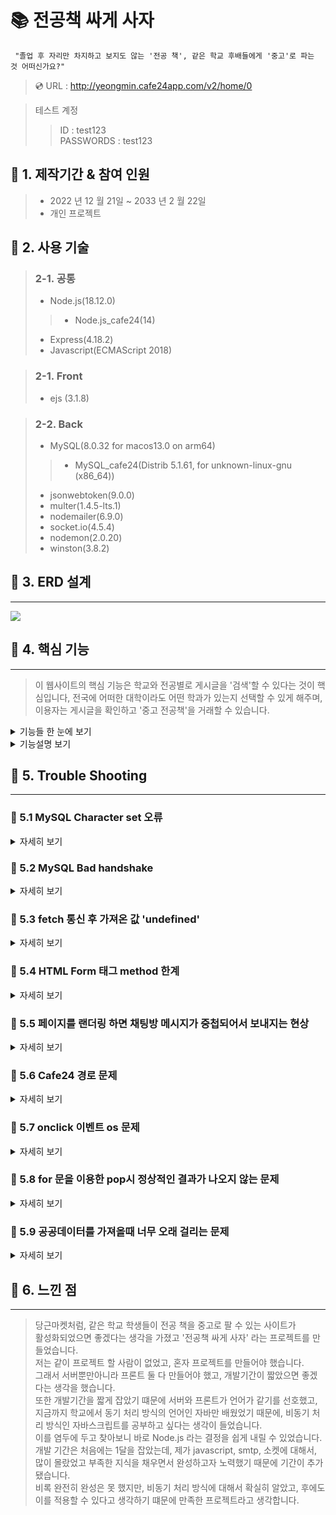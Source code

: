  # :books: 전공책 싸게 사자 

     "졸업 후 자리만 차지하고 보지도 않는 '전공 책', 같은 학교 후배들에게 '중고'로 파는 것 어떠신가요?"

> :cd: URL : http://yeongmin.cafe24app.com/v2/home/0

> 테스트 계정
>>ID : test123 <br>
>>PASSWORDS : test123
 
## :bookmark: 1. 제작기간 & 참여 인원
>- 2022 년 12 월 21일 ~ 2033 년 2 월 22일
>- 개인 프로젝트

## :bookmark: 2. 사용 기술

>### 2-1. 공통
>- Node.js(18.12.0)
>>- Node.js_cafe24(14)
>- Express(4.18.2)
>- Javascript(ECMAScript 2018)

>### 2-1. Front
>- ejs (3.1.8)

>### 2-2. Back
>- MySQL(8.0.32 for macos13.0 on arm64)
>>- MySQL_cafe24(Distrib 5.1.61, for unknown-linux-gnu (x86_64))
>- jsonwebtoken(9.0.0)
>- multer(1.4.5-lts.1)
>- nodemailer(6.9.0)
>- socket.io(4.5.4)
>- nodemon(2.0.20)
>- winston(3.8.2)

## :bookmark: 3. ERD 설계
---
<img src="https://user-images.githubusercontent.com/73753121/220611258-4cc63f5d-ee76-4306-89d5-07123fc17f0c.png">

## :bookmark: 4. 핵심 기능
---

> 이 웹사이트의 핵심 기능은 학교와 전공별로 게시글을 '검색'할 수 있다는 것이 핵심입니다,   전국에  어떠한 대학이라도 어떤 학과가 있는지 선택할 수 있게 해주며,
이용자는 게시글을 확인하고 '중고 전공책'을 거래할 수 있습니다.
<details>
<summary>기능들 한 눈에 보기</summary>

> :pushpin: 검색
>>- 공공데이터(한국대학교육협의회_대학알리미 대학별 학과정보) 활용

> :pushpin: 회원가입
>>- 이메일 인증
>>- 닉네임 중복 확인

> :pushpin: 로그인
>>- 토큰 발급
>>- 단방향 암호화

> :pushpin: 게시물
>>- 작성
>>- 수정
>>- 삭제
>>- 상태
>>>1. 판매
>>>2. 예약중
>>>3. 판매완료

> :pushpin: 마이페이지
>>- 프로필 수정
>>- 소개글 수정

> :pushpin: 댓글
>>- 작성
>>- 삭제

> :pushpin: 채팅 (미완성)

</details>

<details>
<summary>기능설명 보기</summary>

### :pushpin: 4.1 전체 흐름
<img src="https://user-images.githubusercontent.com/73753121/220662399-039f30e4-dbe6-409e-88aa-f43a41a6e2dd.png">

### :pushpin: 4.2 학과 정보 요청 
[:flashlight: 처리함수 코드확인](https://github.com/yeongmin7870/board/blob/49a91f5223f271b3e5e49c82aad1ebc63725d7a8/myapp/controller/UniversityController.js#L5)
[:flashlight: 공공데이터 요청 함수 코드확인](https://github.com/yeongmin7870/board/blob/97b3ccc933757612476406029a3afc708c4d6401/myapp/models/university.js#L4)

> 공공데이터 api를 요청할 때 async, await 문법을 사용해서 동기 처리 방식을 사용했습니다.
> 사용자가 대학명을 입력하고 '학과'를 요청할 때, 서버는 공공데이터 사이트 api를 요청합니다.
> 먼저 현재 데이터 총수를 가져오고 (데이터 총수/7300) 값을 올림 한 값으로
> 즉, 총페이지수만큼 api를 요청합니다,
> 그리고 가져온 데이터를 전처리하면서 배열에 모두 담아 응답합니다.

### :pushpin: 4.3 이메일 인증 요청

[:flashlight: 이메일 인증 함수 코드확인](https://github.com/yeongmin7870/board/blob/97b3ccc933757612476406029a3afc708c4d6401/myapp/controller/UserController.js#L124)
[:flashlight: SMTP 서버에 요청 코드확인](https://github.com/yeongmin7870/board/blob/97b3ccc933757612476406029a3afc708c4d6401/myapp/modules/mail.js#L6)

> 이메일을 요청받으면 승인코드 랜덤 6자리를 만들고
> Gmail SMTP 전송 수단을 이용해서 이용자에게 메일을 전송합니다.

### :pushpin: 4.4 유저 비밀번호 저장방식

[:flashlight: 암호화를 사용한 회원가입 함수 코드확인](https://github.com/yeongmin7870/board/blob/97b3ccc933757612476406029a3afc708c4d6401/myapp/controller/UserController.js#L87)
[:flashlight: 암호화 방식 코드확인](https://github.com/yeongmin7870/board/blob/97b3ccc933757612476406029a3afc708c4d6401/myapp/modules/crypto.js#L16)

> 기존 비밀번호 문자열에 새로운 문자열을 붙여
> sha512 알고리즘으로, 9921번 리터럴하고 64길이를 만들어
> 데이터베이스에 저장했습니다.

### :pushpin: 4.4 이미지 업로드 기능

[:flashlight: multer 코드 보기](https://github.com/yeongmin7870/board/blob/d0546a73ea2c7081dafdb26c028d823448c76af0/myapp/middlewares/multer.js#L4)

> 서버에 이미지를 업로드할 때 multer 모듈을
> 사용했습니다.

### :pushpin: 4.5 새로고침 없이 부드러운 댓글 작성

[:flashlight: 댓글 작성 코드 보기](https://github.com/yeongmin7870/board/blob/94f68de63e0c11095071b4be1ca2776e4761ecb0/myapp/public/javascripts/board.js#L122)

> 새로고침 없이 부드럽게 댓글 작성을 구현하고 싶었습니다.<br>
> async fetch 문법을 통해서 데이터를 가져오고,
> 요소를 추가해줌으로써 부드럽게 만들었습니다.

### :pushpin: 4.6 조합 가능한 검색 기능

[:flashlight: 검색기능 코드 보기](https://github.com/yeongmin7870/board/blob/2b69a349245d8ce5e52aa4358524e33c9d11ab2f/myapp/modules/home_search.js#L67)

> 학교명, 학과, 제목, 종류, 닉네임을 자유롭게 조합해서 검색할 수 있습니다.

### :pushpin: 4.6 페이징 기능

[:flashlight: 페이징 처리 controller 함수 코드 보기](https://github.com/yeongmin7870/board/blob/94f68de63e0c11095071b4be1ca2776e4761ecb0/myapp/controller/BoardController.js#L46)
[:flashlight: 페이징 처리 함수 코드 보기](https://github.com/yeongmin7870/board/blob/94f68de63e0c11095071b4be1ca2776e4761ecb0/myapp/modules/page.js#L14)

> 페이지당 선택해서 보기 편하게 페이징 처리를 구현했습니다.
> 메인페이지, 댓글, 마이페이지가 같은 함수를 사용할 수 있게 구현했습니다.

</details>

## :bookmark: 5. Trouble Shooting
---

### :pushpin: 5.1 MySQL Character set 오류

<details>
    <summary>자세히 보기</summary>

    ERROR 3780 (HY000): Referencing column 'chat_room_user_id' and referenced column 'user_id' in foreign key constraint 'chat_room_ibfk_1' are incompatible.

> 채팅 방 유저 아이디를 유저아이디와 제약 걸어 foreign key를 설정하려고 했는데, 이러한 에러가 발생했습니다.<br>
> 처음에는 서로 타입이 맞지 않는지 확인하였지만 동일 에러 발생했습니다.<br>
>  https://stackoverflow.com/questions/21526055/mysql-cannot-create-foreign-key-constraint 사이트에서<br>
> character set이 서로 맞지 않으면 오류가 날 수 있다는 것을 발견했고<br>
> 과거 user 테이블을 만들 때 character set을 utf8로 설정했던 것이 기억 났고
> chat_room_user_id 를 uf8 로 설정했더니 해결되었습니다.
</details>

### :pushpin: 5.2 MySQL Bad handshake

<details>
    <summary>자세히 보기</summary>

    ERROR 1043 (08S01): Bad handshake

> local에 있던 DB sql 파일을 cafe24 DB에 import 하려고 했는데 저런 에러가 났습니다.<br>
> 확인해보니 로컬, cafe24 DB가 서로 버전이 달라서, db 접속 자체가 안됐습니다.<br>
> 맥 mysql 버전을 낮추기에는 cafe24 버전이 너무 구버전이라 이후에 다른 개발할 때 다시
> 버전을 올려야 돼서 번거로웠고, putty를 설치해서 접속을 시도했습니다.

    Unknown character set: ‘uft8mb3’

> 접속은 되었지만 sql 파일을 import 할 때 저런에러가 나왔고 찾아보니
> mysql5 버전에서는 uft8mb3가 없었습니다.<br>
> 그래서 utf8로 변경하고 다시 import 시켰더니 정상적으로 작동했습니다.

</details>

### :pushpin: 5.3 fetch 통신 후 가져온 값 'undefined'

<details>
    <summary>자세히 보기</summary>

[:flashlight: json 파싱 코드 보기](https://github.com/yeongmin7870/board/blob/d0546a73ea2c7081dafdb26c028d823448c76af0/myapp/public/javascripts/fetch.js#L20)

    1 fetch('http://example.com/movies.json')
    2 .then((response) => response.json())
    3 .then((data) => console.log(data));

> 2번째 코드만 적고 HTTP 응답 전체를 나타내는 객체만 받으면서, 인증코드를 추출하려고 해, 
> undefined가 나왔습니다.<br>
> JSON 본문 내용을 추출하기 위해서는 응답 본문을 json()으로 파싱해야 했습니다.

</details>

### :pushpin: 5.4 HTML Form 태그 method 한계

<details>
    <summary>자세히 보기</summary>

[:flashlight: method-override 활용 코드 보기](https://github.com/yeongmin7870/board/blob/d0546a73ea2c7081dafdb26c028d823448c76af0/myapp/public/javascripts/board.js#L52)

    npm install method-override

> 저는 서버를 REST API로 설계했습니다.<br>
> 이때, get 이지만 body로 값을 보내줘야 할 때가 있는데,
> HTML Form 태그는 body 값을 보내줄 때는 post로 해야했습니다.<br>
> 또한 delete와 put은 지원하지 않기 때문에, 이를 해결 할 모듈을 찾기
> 시작했고, method-override를 이용해 해결했습니다.

</details>


### :pushpin: 5.5 페이지를 랜더링 하면 채팅방 메시지가 중첩되어서 보내지는 현상
<details>
    <summary>자세히 보기</summary>

[:flashlight: 중첩 메시지 해결 코드 보기](https://github.com/yeongmin7870/board/blob/d0546a73ea2c7081dafdb26c028d823448c76af0/myapp/web.js#L41)

> 채팅메시지를 보내고 나갔다가 다시 들어오거나, 새로고침하고 보내면, 메시지가 
> 중첩되면서 보내지는 문제가 있었습니다.<br>
> 처음에는 채팅방을 떠날 때 소켓연결 끊기를 해주지 않은게 원인 일 거라고 생각했습니다,
> 그래서 서버쪽에

    socket.on('disconnect', () => {});

>클라이언트

    socket.emit('disconnect');

>을 호출했는데 

    socket.js:199 Uncaught Error: "disconnect" is a reserved event name
    at Socket.emit (socket.js:199:19)
    at exitRoom (chatting?room=room1:142:20)
    at HTMLButtonElement.onclick (chatting?room=room1:50:42)

> 이런 문제가 발생했고 socket.io 문서를 찾아보니 disconnect는 소켓 통신이 끊어지기만
> 해도 disconnect 이벤트가 발생한다고 알게되었습니다.<br>
> 그러나 이 에러를 고쳐도 원래 문제였던 채팅 충첩 보내짐은 해결되지 못했습니다.<br>
> 소켓통신을 다시 공부해보니 소켓은 서버와 클라이언트 간에 양방향 통신인데,
> 저는 채팅방 랜더링해주는 URI 안에다가 소켓 통신 코드를 집어넣고 있었습니다.<br>
> 그러니 당연히 채팅방을 랜더링 할 때마다 서버에 소켓 응답 대기 또한 늘어나고 있던 것이였습니다.<br>
> 코드를 서버 web.js(index.js) 파일에다가 넣고, 처음 서버가 시작될 때,
> 소켓통신을 최초 한 번만 시키게 했더니 문제가 해결되었습니다.<br>

</details>

### :pushpin: 5.6 Cafe24 경로 문제

<details>
    <summary>자세히 보기</summary>

[:flashlight: 경로 해결 코드 보기](https://github.com/yeongmin7870/board/blob/d0546a73ea2c7081dafdb26c028d823448c76af0/myapp/middlewares/multer.js#L17)

> 로컬 서버에서는 상대경로를 썼다가 cafe24로 넘어오면서  
> '이미지 업로드' 경로 문제가 생기기 시작했습니다.<br>
> 그래서 path 모듈중에 join() 메소드를 사용했고,
> 같은 폴더에 있을 때는 쉽지만 상위 폴더에서 다른 폴더로
> 가야할 때는 __dirname 변수를 쓰지 못하고 결국엔 
> 경로 로그를 찍어봐야 했습니다.<br>
> 더 좋은 방법이 없을까 고민하다가 같은 모듈에 resovle()
> 라는 메소드도 있었고, 상대경로도 사용할 수 있다는 것을 알고
> 이를 적용하고 해결했습니다.
</details>

### :pushpin: 5.7 onclick 이벤트 os 문제

<details>
    <summary>자세히 보기</summary>

[:flashlight: os 문제 해결 코드 보기](https://github.com/yeongmin7870/board/blob/94f68de63e0c11095071b4be1ca2776e4761ecb0/myapp/public/javascripts/writeboard.js#L128)

>윈도우는 학과 select 에서 option 클릭이 되지 않지만, 
>맥이나 핸드폰은 클릭이 되는 호환성 문제가 있었습니다.<br>
>처음 오류를 접했을때, 크롬이나 서버에서 어떠한 오류도 뜨지 않고 
>구글링을 해봐도 전혀 나오지 않아 당황했습니다.<br>
>디버깅을 해본 결과, 서버 문제는 아니었고 자바스크립트 os호환 문제 같았습니다.<br> 
>html ,css를 바꿔봐도 전혀 문제가 없었고 js 알고리즘이 잘못된건가 싶어서,
>원래는 innerhtml 이였지만 appenchild() 문법으로 변경했지만 해결되지 못했습니다.<br>
>문득 그저 저의 생각일 뿐이지만, "option 태그 자체가 클릭인데 내가 select 태그에다가 클릭이벤트를 달면,
>두 태그의 클릭 이벤트가 충돌이 되는게 아닐까"라는 생각이 들었습니다.<br> 
>그래서 select 태그에다가 클릭 이벤트 대신에 mousedown() 이벤트로 바꿔줬더니 window 에서도 정상적으로 작동했습니다.
</details>

### :pushpin: 5.8 for 문을 이용한 pop시 정상적인 결과가 나오지 않는 문제
<details>
    <summary>자세히 보기</summary>

[:flashlight: pop 해결 코드 보기](https://github.com/yeongmin7870/board/blob/d0546a73ea2c7081dafdb26c028d823448c76af0/myapp/public/javascripts/writeboard.js#L64)

    let ex = []
    for(let i=0; i < ex.length; i++) ex.pop();

>정상적으로는 배열안에 값들이 모두 없어져야 하는데 값들이 남아있는 문제가 생겨 고민하다가,
> pop 할 때 당연히 해당 배열의 길이가 줄어들 것이고
> 그 배열의 길이로 for문을 돌렸으니, 정상적인 결과가 나오지 못했다는 것을 깨달았습니다.<br>
> 다른 변수에 해당 배열을 복제 해주고, 새로운 변수에 길이를 활용해서 해결했습니다.

</details>

### :pushpin: 5.9 공공데이터를 가져올때 너무 오래 걸리는 문제
<details>
    <summary>자세히 보기</summary>

[:flashlight: 오래걸리는 문제 해결 코드 보기](https://github.com/yeongmin7870/board/blob/d0546a73ea2c7081dafdb26c028d823448c76af0/myapp/controller/UniversityController.js#L2)

>공공데이터 api 구조가 페이지, 페이지당 데이터수 값을 url 쿼리로 받고있었고,
>데이터를 나눠 받아서 배열에 저장해준 다음에 보내주는 방식을 선택했습니다.<br>
>그러나 확실히 나눠서 받아오니까 저의 서버 처리가 너무 느렸습니다.<br>
>데이터베이스를 썼으면 나눠서 받는 api 보다는 빨라서 좋았겠지만,
>만약 공공데이터 홈페이지 데이터들을 업데이트 해준다면,
>디비에도 일일이 값을 업데이트 해야하는 번거로움이 있었습니다.<br>
>그래서, 데이터베이스를 쓰지않고 받아오는 시간을 최대한 단축시켜보고 싶었습니다.<br>
>기존에는 4000개씩 나눠서 받던 것을
>7300개 씩으로 늘렸습니다.<br>
>하필 7300 개인 이유는,
>대략 7300 이후 부터는 공공 api 에서 데이터를 못 받아오게 막아놓았습니다.<br>
>확실히 3300 개씩 데이터를 한번에 더 받아오면서, 배열에 저장하니까
아주 조금 빨라졌습니다.<br>

>또한, res.send(university_array) 로 보내줬던 변수를 
>지역변수가 아닌 전역변수로 만들고,
>이전에 저장해뒀던 값이 있다면 바로 보내주는 식으로 만드니까,
>서버에서는 최초 한 번만 공공데이터와 통신하면 되고 이후로는,
>공공데이터 통신 없이 바로 데이터를 보내주면 되니, 느렸던 문제가 해결되었습니다.

</details>

## :bookmark: 6. 느낀 점
---
> 당근마켓처럼, 같은 학교 학생들이 전공 책을 중고로 팔 수 있는 사이트가<br>
> 활성화되었으면 좋겠다는 생각을 가졌고 '전공책 싸게 사자' 라는 프로젝트를 만들었습니다.<br>
> 저는 같이 프로젝트 할 사람이 없었고, 혼자 프로젝트를 만들어야 했습니다.<br>
> 그래서 서버뿐만아니라 프론트 둘 다 만들어야 했고, 개발기간이 짧았으면 좋겠다는 생각을
> 했습니다.<br>
> 또한 개발기간을 짧게 잡았기 떄문에 서버와 프론트가 언어가 같기를 선호했고,
> 지금까지 학교에서 동기 처리 방식의 언어인 자바만 배웠었기 때문에,
> 비동기 처리 방식인 자바스크립트를 공부하고 싶다는 생각이 들었습니다.<br>
> 이를 염두에 두고 찾아보니 바로 Node.js 라는 결정을 쉽게 내릴 수 있었습니다.<br>
> 개발 기간은 처음에는 1달을 잡았는데, 제가 javascript, smtp, 소켓에 대해서,
> 많이 몰랐었고 부족한 지식을 채우면서 완성하고자 노력했기 때문에 기간이 추가됐습니다.<br>
> 비록 완전히 완성은 못 했지만, 비동기 처리 방식에 대해서 확실히 알았고, 후에도 이를 적용할 수 있다고 생각하기 떄문에 만족한 프로젝트라고 생각합니다.



